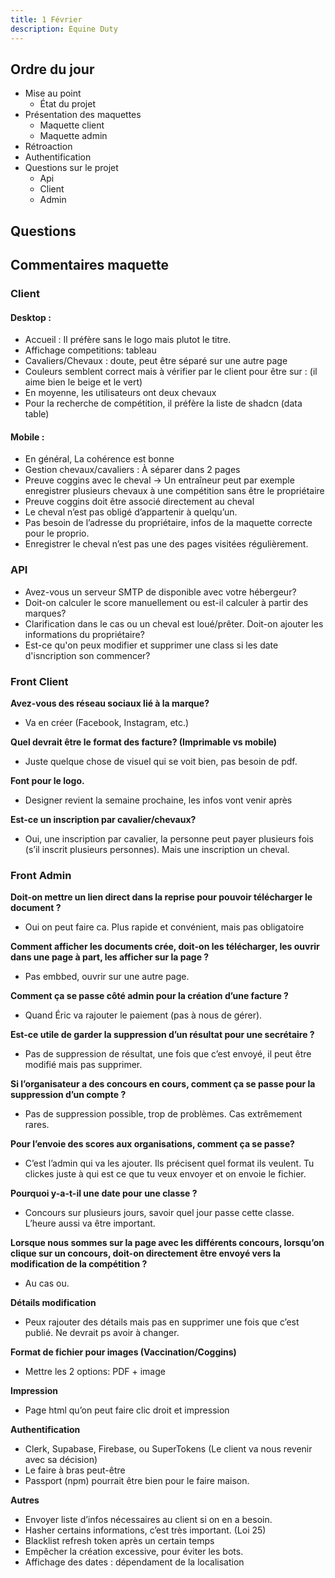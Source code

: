 ```yaml
---
title: 1 Février
description: Equine Duty
---
```


## Ordre du jour
- Mise au point
  - État du projet
- Présentation des maquettes
  - Maquette client
  - Maquette admin
- Rétroaction
- Authentification
- Questions sur le projet
  - Api
  - Client
  - Admin

## Questions

## Commentaires maquette

### Client
#### Desktop :
-	Accueil : Il préfère sans le logo mais plutot le titre.
-	Affichage competitions: tableau
-	Cavaliers/Chevaux : doute, peut être séparé sur une autre page
-	Couleurs semblent correct mais à vérifier par le client pour être sur : (il aime bien le beige et le vert)
-	En moyenne, les utilisateurs ont deux chevaux
-	Pour la recherche de compétition, il préfère la liste de shadcn (data table)
 
#### Mobile : 
-	En général, La cohérence est bonne
-	Gestion chevaux/cavaliers : À séparer dans 2 pages
-	Preuve coggins avec le cheval -> Un entraîneur peut par exemple enregistrer plusieurs chevaux à une compétition sans être le propriétaire
-	Preuve coggins doit être associé directement au cheval
-	Le cheval n’est pas obligé d’appartenir à quelqu’un.
-	Pas besoin de l’adresse du propriétaire, infos de la maquette correcte pour le proprio.
-	Enregistrer le cheval n’est pas une des pages visitées régulièrement.

### API
- Avez-vous un serveur SMTP de disponible avec votre hébergeur?
- Doit-on calculer le score manuellement ou est-il calculer à partir des marques?
- Clarification dans le cas ou un cheval est loué/prêter. Doit-on ajouter les informations du propriétaire?
- Est-ce qu'on peux modifier et supprimer une class si les date d'isncription son commencer?

### Front Client

**Avez-vous des réseau sociaux lié à la marque?**

-	Va en créer (Facebook, Instagram, etc.)

**Quel devrait être le format des facture? (Imprimable vs mobile)**

-	Juste quelque chose de visuel qui se voit bien, pas besoin de pdf.

**Font pour le logo.**

-	Designer revient la semaine prochaine, les infos vont venir après

**Est-ce un inscription par cavalier/chevaux?**

-	Oui, une inscription par cavalier, la personne peut payer plusieurs fois (s’il inscrit plusieurs personnes). Mais une inscription un cheval.

### Front Admin

**Doit-on mettre un lien direct dans la reprise pour pouvoir télécharger le document ?**

-	Oui on peut faire ca. Plus rapide et convénient, mais pas obligatoire

**Comment afficher les documents crée, doit-on les télécharger, les ouvrir dans une page à part, les afficher sur la page ?**

-	Pas embbed, ouvrir sur une autre page.

**Comment ça se passe côté admin pour la création d’une facture ?**

-	Quand Éric va rajouter le paiement (pas à nous de gérer).

**Est-ce utile de garder la suppression d’un résultat pour une secrétaire ?**

-	Pas de suppression de résultat, une fois que c’est envoyé, il peut être modifié mais pas supprimer.

**Si l’organisateur a des concours en cours, comment ça se passe pour la suppression d’un compte ?**

-	Pas de suppression possible, trop de problèmes. Cas extrêmement rares.

**Pour l’envoie des scores aux organisations, comment ça se passe?**

-	C’est l’admin qui va les ajouter. Ils précisent quel format ils veulent. Tu clickes juste à qui est ce que tu veux envoyer et on envoie le fichier.

**Pourquoi y-a-t-il une date pour une classe ?**

-	Concours sur plusieurs jours, savoir quel jour passe cette classe. L’heure aussi va être important.

**Lorsque nous sommes sur la page avec les différents concours, lorsqu’on clique sur un concours, doit-on directement être envoyé vers la modification de la compétition ?**

-	Au cas ou. 

**Détails modification**
-	Peux rajouter des détails mais pas en supprimer une fois que c’est publié. Ne devrait ps avoir à changer.

**Format de fichier pour images (Vaccination/Coggins)**
-	Mettre les 2 options: PDF + image

**Impression**
-	Page html qu’on peut faire clic droit et impression

**Authentification**
-	Clerk, Supabase, Firebase, ou SuperTokens (Le client va nous revenir avec sa décision)
-	Le faire à bras peut-être
-	Passport (npm) pourrait être bien pour le faire maison.


**Autres**

-	Envoyer liste d’infos nécessaires au client si on en a besoin.
-	Hasher certains informations, c’est très important. (Loi 25)
-	Blacklist refresh token après un certain temps
-	Empêcher la création excessive, pour éviter les bots.
-	Affichage des dates : dépendament de la localisation
